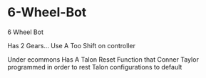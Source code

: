 # 6-Wheel-Bot

6 Wheel Bot

Has 2 Gears... Use A Too Shift on controller


Under ecommons Has A Talon Reset Function that Conner Taylor programmed in order to rest Talon configurations to default
